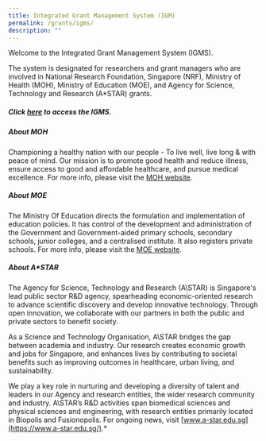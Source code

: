 ```yaml
---
title: Integrated Grant Management System (IGM)
permalink: /grants/igms/
description: ""
---
```

Welcome to the Integrated Grant Management System (IGMS). 

The system is designated for researchers and grant managers who are involved in National Research Foundation, Singapore (NRF), Ministry of Health (MOH), Ministry of Education (MOE), and Agency for Science, Technology and Research (A*STAR) grants.


##### **Click [here](https://researchgrant.gov.sg/Pages/About-Us.aspx) to access the IGMS.**

##### About MOH

Championing a healthy nation with our people - To live well, live long & with peace of mind. Our mission is to promote good health and reduce illness, ensure access to good and affordable healthcare, and pursue medical excellence. For more info, please visit the [MOH website](https://www.moh.gov.sg/).

##### About MOE

The Ministry Of Education directs the formulation and implementation of education policies. It has control of the development and administration of the Government and Government-aided primary schools, secondary schools, junior colleges, and a centralised institute. It also registers private schools. For more info, please visit the [MOE website](https://www.moe.gov.sg/).

##### About A*STAR

The Agency for Science, Technology and Research (A\STAR) is Singapore's lead public sector R&D agency, spearheading economic-oriented research to advance scientific discovery and develop innovative technology. Through open innovation, we collaborate with our partners in both the public and private sectors to benefit society.

As a Science and Technology Organisation, A\STAR bridges the gap between academia and industry. Our research creates economic growth and jobs for Singapore, and enhances lives by contributing to societal benefits such as improving outcomes in healthcare, urban living, and sustainability.

We play a key role in nurturing and developing a diversity of talent and leaders in our Agency and research entities, the wider research community and industry. A\STAR’s R&D activities span biomedical sciences and physical sciences and engineering, with research entities primarily located in Biopolis and Fusionopolis. For ongoing news, visit [www.a-star.edu.sg](https://www.a-star.edu.sg/).*